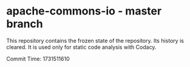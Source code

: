 # apache-commons-io - master branch

This repository contains the frozen state of the repository.
Its history is cleared. It is used only for static code
analysis with Codacy.

Commit Time: 1731511610